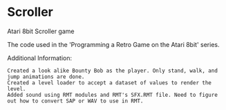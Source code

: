 # Scroller
Atari 8bit Scroller game

The code used in the 'Programming a Retro Game on the Atari 8bit' series.

Additional Information:

	Created a look alike Bounty Bob as the player. Only stand, walk, and jump animations are done.
	Created a level loader to accept a dataset of values to render the level.
	Added sound using RMT modules and RMT's SFX.RMT file. Need to figure out how to convert SAP or WAV to use in RMT.
	
	
	
	
	


